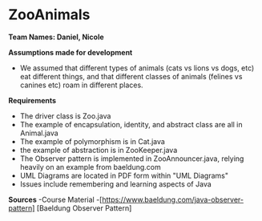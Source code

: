 # ZooAnimals
 
**Team Names: Daniel, Nicole**

**Assumptions made for development**
- We assumed that different types of animals (cats vs lions vs dogs, etc) eat different things, and that different classes of animals (felines vs canines etc) roam in different places.

**Requirements**
- The driver class is Zoo.java
- The example of encapsulation, identity, and abstract class are all in Animal.java
- The example of polymorphism is in Cat.java
- the example of abstraction is in ZooKeeper.java
- The Observer pattern is implemented in ZooAnnouncer.java, relying heavily on an example from baeldung.com
- UML Diagrams are located in PDF form within \"UML Diagrams"
- Issues include remembering and learning aspects of Java

**Sources**
-Course Material
-[https://www.baeldung.com/java-observer-pattern] [Baeldung Observer Pattern]